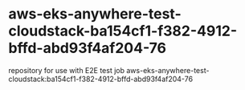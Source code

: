 # aws-eks-anywhere-test-cloudstack-ba154cf1-f382-4912-bffd-abd93f4af204-76
repository for use with E2E test job aws-eks-anywhere-test-cloudstack:ba154cf1-f382-4912-bffd-abd93f4af204-76
